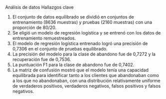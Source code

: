 Análisis de datos Hallazgos clave
1.	El conjunto de datos equilibrado se dividió en conjuntos de entrenamiento (8636 muestras) y pruebas (2160 muestras) con una proporción de 80/20.
2.	Se eligió un modelo de regresión logística y se entrenó con los datos de entrenamiento remuestreados.
3.	El modelo de regresión logística entrenado logró una precisión de 0,7306 en el conjunto de pruebas equilibrado.
4.	La precisión del modelo para la clase de abandono fue de 0,7272 y la recuperación fue de 0,7536.
5.	La puntuación F1 para la clase de abandono fue de 0,7402.
6.	La matriz de confusión mostró que el modelo tenía una capacidad equilibrada para identificar tanto a los clientes que abandonaban como a los que no abandonaban, con una distribución relativamente uniforme de verdaderos positivos, verdaderos negativos, falsos positivos y falsos negativos.
